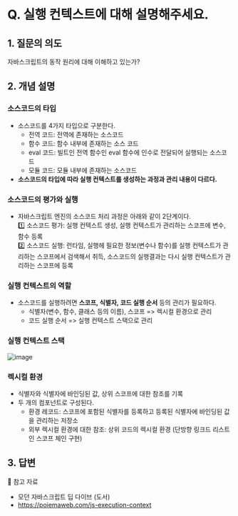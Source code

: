 # Q. 실행 컨텍스트에 대해 설명해주세요.

## 1. 질문의 의도
자바스크립트의 동작 원리에 대해 이해하고 있는가?

## 2. 개념 설명

### 소스코드의 타입
- 소스코드를 4가지 타입으로 구분한다.
  - 전역 코드: 전역에 존재하는 소스코드
  - 함수 코드: 함수 내부에 존재하는 소스 코드
  - eval 코드: 빌트인 전역 함수인 eval 함수에 인수로 전달되어 실행되는 소스코드
  - 모듈 코드: 모듈 내부에 존재하는 소스코드
- **소스코드의 타입에 따라 실행 컨텍스트를 생성하는 과정과 관리 내용이 다르다.**

### 소스코드의 평가와 실행

- 자바스크립트 엔진의 소스코드 처리 과정은 아래와 같이 2단계이다.  
1️⃣ 소스코드 평가: 실행 컨텍스트 생성, 실행 컨텍스트가 관리하는 스코프에 변수, 함수 등록  
2️⃣ 소스코드 실행: 런타임, 실행헤 필요한 정보(변수나 함수)를 실행 컨텍스트가 관리하는 스코프에서 검색해서 취득, 소스코드의 실행결과는 다시 실행 컨텍스트가 관리하는 스코프에 등록

### 실행 컨텍스트의 역할

- 소스코드를 실행하려면 **스코프, 식별자, 코드 실행 순서** 등의 관리가 필요하다.
  - 식별자(변수, 함수, 클래스 등의 이름), 스코프 => 렉시컬 환경으로 관리
  - 코드 실행 순서 => 실행 컨텍스트 스택으로 관리

### 실행 컨텍스트 스택
![image](https://user-images.githubusercontent.com/97583339/184218932-eb02d39b-650f-4ec0-9c61-7c4a619b1e58.png)


### 렉시컬 환경
- 식별자와 식별자에 바인딩된 값, 상위 스코프에 대한 참조를 기록
- 두 개의 컴포넌트로 구성된다.
  - 환경 레코드: 스코프에 포함된 식별자를 등록하고 등록된 식별자에 바인딩된 값을 관리하는 저장소
  - 외부 렉시컬 환경에 대한 참조: 상위 코드의 렉시컬 환경 (단방향 링크드 리스트인 스코프 체인 구현)

## 3. 답변


🔗 참고 자료
 - 모던 자바스크립트 딥 다이브 (도서)
 - https://poiemaweb.com/js-execution-context
